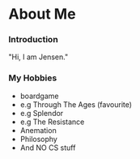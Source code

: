 # About Me

### Introduction
"Hi, I am Jensen."
### My Hobbies
- boardgame
 - e.g Through The Ages (favourite)
 - e.g Splendor
 - e.g The Resistance
- Anemation
- Philosophy
- And NO CS stuff
